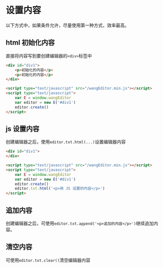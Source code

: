 # 设置内容

以下方式中，如果条件允许，尽量使用第一种方式，效率最高。

## html 初始化内容

直接将内容写到要创建编辑器的`<div>`标签中

```html
<div id="div1">
    <p>初始化的内容</p>
    <p>初始化的内容</p>
</div>

<script type="text/javascript" src="/wangEditor.min.js"></script>
<script type="text/javascript">
    var E = window.wangEditor
    var editor = new E('#div1')
    editor.create()
</script>
```

## js 设置内容

创建编辑器之后，使用`editor.txt.html(...)`设置编辑器内容

```html
<div id="div1">
</div>

<script type="text/javascript" src="/wangEditor.min.js"></script>
<script type="text/javascript">
    var E = window.wangEditor
    var editor = new E('#div1')
    editor.create()
    editor.txt.html('<p>用 JS 设置的内容</p>')
</script>
```

## 追加内容

创建编辑器之后，可使用`editor.txt.append('<p>追加的内容</p>')`继续追加内容。

## 清空内容

可使用`editor.txt.clear()`清空编辑器内容
